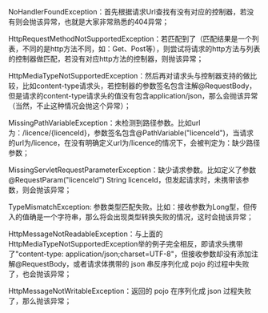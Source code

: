 NoHandlerFoundException：首先根据请求Url查找有没有对应的控制器，若没有则会抛该异常，也就是大家非常熟悉的404异常；



HttpRequestMethodNotSupportedException：若匹配到了（匹配结果是一个列表，不同的是http方法不同，如：Get、Post等），则尝试将请求的http方法与列表的控制器做匹配，若没有对应http方法的控制器，则抛该异常；



HttpMediaTypeNotSupportedException：然后再对请求头与控制器支持的做比较，比如content-type请求头，若控制器的参数签名包含注解@RequestBody，但是请求的content-type请求头的值没有包含application/json，那么会抛该异常（当然，不止这种情况会抛这个异常）；



MissingPathVariableException：未检测到路径参数。比如url为：/licence/{licenceId}，参数签名包含@PathVariable("licenceId")，当请求的url为/licence，在没有明确定义url为/licence的情况下，会被判定为：缺少路径参数；

MissingServletRequestParameterException：缺少请求参数。比如定义了参数@RequestParam("licenceId") String licenceId，但发起请求时，未携带该参数，则会抛该异常；



TypeMismatchException: 参数类型匹配失败。比如：接收参数为Long型，但传入的值确是一个字符串，那么将会出现类型转换失败的情况，这时会抛该异常；



HttpMessageNotReadableException：与上面的HttpMediaTypeNotSupportedException举的例子完全相反，即请求头携带了"content-type: application/json;charset=UTF-8"，但接收参数却没有添加注解@RequestBody，或者请求体携带的 json 串反序列化成 pojo 的过程中失败了，也会抛该异常；



HttpMessageNotWritableException：返回的 pojo 在序列化成 json 过程失败了，那么抛该异常；